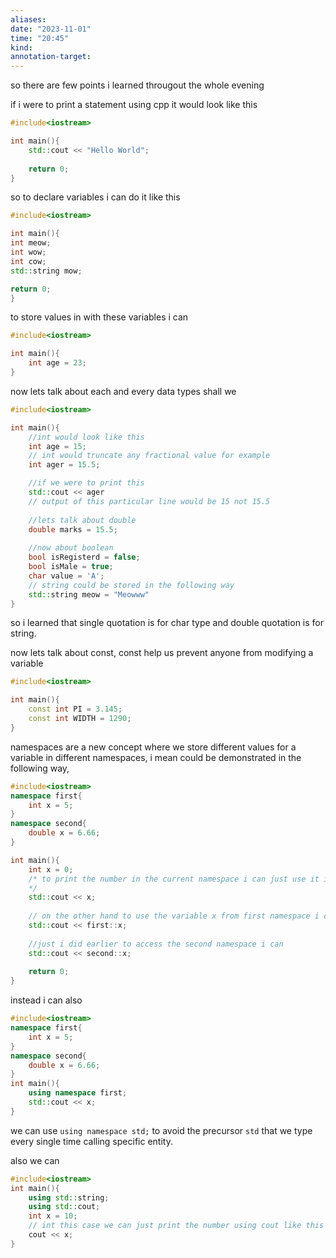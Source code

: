 ```yaml
---
aliases: 
date: "2023-11-01"
time: "20:45"
kind: 
annotation-target:
---
```

so there are few points i learned througout the whole evening

if i were to print a statement using cpp it would look like this

```cpp
#include<iostream>

int main(){
	std::cout << "Hello World";
	
	return 0;
}
```


so to declare variables i can do it like this

```cpp
#include<iostream>

int main(){
int meow;
int wow;
int cow;
std::string mow;

return 0;
}
```


to store values in with these variables i can

```cpp
#include<iostream>

int main(){
	int age = 23;
}
```

now lets talk about each and every data types shall we


```cpp
#include<iostream>

int main(){
	//int would look like this
	int age = 15;
	// int would truncate any fractional value for example
	int ager = 15.5;

	//if we were to print this
	std::cout << ager
	// output of this particular line would be 15 not 15.5
	
	//lets talk about double
	double marks = 15.5;
	
	//now about boolean
	bool isRegisterd = false;
	bool isMale = true;
	char value = 'A';
	// string could be stored in the following way
	std::string meow = "Meowww"
}
```

so i learned that single quotation is for char type and double quotation is for string.

now lets talk about const, const help us prevent anyone from modifying a variable

```cpp
#include<iostream>

int main(){
	const int PI = 3.145;
	const int WIDTH = 1290;
}
```

namespaces are a new concept where we store different values for a variable in different namespaces, i mean could be demonstrated in the following way,

```cpp
#include<iostream>
namespace first{
	int x = 5;
}
namespace second{
	double x = 6.66;
}

int main(){
	int x = 0;
	/* to print the number in the current namespace i can just use it in the usual way
	*/
	std::cout << x;
	
	// on the other hand to use the variable x from first namespace i can
	std::cout << first::x;
	
	//just i did earlier to access the second namespace i can
	std::cout << second::x;
	
	return 0;
}
```

instead i can also

```cpp
#include<iostream>
namespace first{
	int x = 5;
}
namespace second{
	double x = 6.66;
}
int main(){
	using namespace first;
	std::cout << x;
}
```

we can use `using namespace std;` to avoid the precursor `std` that we type every single time calling specific entity.

also we can

```cpp
#include<iostream>
int main(){
	using std::string;
	using std::cout;
	int x = 10;
	// int this case we can just print the number using cout like this
	cout << x;
}
```



